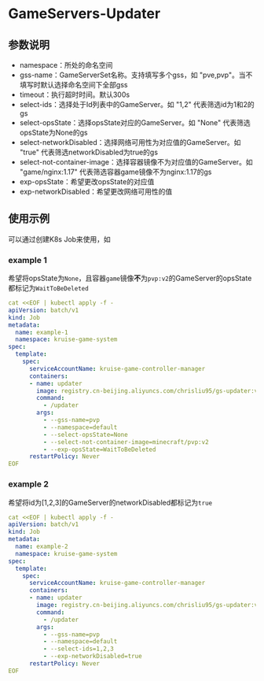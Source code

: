# GameServers-Updater

## 参数说明

- namespace：所处的命名空间
- gss-name：GameServerSet名称。支持填写多个gss，如 "pve,pvp"。当不填写时默认选择命名空间下全部gss
- timeout：执行超时时间。默认300s
- select-ids：选择处于Id列表中的GameServer。如 "1,2" 代表筛选id为1和2的gs
- select-opsState：选择opsState对应的GameServer。如 "None" 代表筛选opsState为None的gs
- select-networkDisabled：选择网络可用性为对应值的GameServer。如 "true" 代表筛选networkDisabled为true的gs
- select-not-container-image：选择容器镜像不为对应值的GameServer。如 "game/nginx:1.17" 代表筛选容器game镜像不为nginx:1.17的gs
- exp-opsState：希望更改opsState的对应值
- exp-networkDisabled：希望更改网络可用性的值

## 使用示例

可以通过创建K8s Job来使用，如

### example 1
希望将opsState为`None`，且容器`game`镜像**不**为`pvp:v2`的GameServer的opsState都标记为`WaitToBeDeleted`

```yaml
cat <<EOF | kubectl apply -f -
apiVersion: batch/v1
kind: Job
metadata:
  name: example-1
  namespace: kruise-game-system
spec:
  template:
    spec:
      serviceAccountName: kruise-game-controller-manager
      containers:
      - name: updater
        image: registry.cn-beijing.aliyuncs.com/chrisliu95/gs-updater:v1.2
        command:
          - /updater
        args:
          - --gss-name=pvp
          - --namespace=default
          - --select-opsState=None
          - --select-not-container-image=minecraft/pvp:v2
          - --exp-opsState=WaitToBeDeleted
      restartPolicy: Never
EOF
```

### example 2
希望将id为[1,2,3]的GameServer的networkDisabled都标记为`true`

```yaml
cat <<EOF | kubectl apply -f -
apiVersion: batch/v1
kind: Job
metadata:
  name: example-2
  namespace: kruise-game-system
spec:
  template:
    spec:
      serviceAccountName: kruise-game-controller-manager
      containers:
      - name: updater
        image: registry.cn-beijing.aliyuncs.com/chrisliu95/gs-updater:v1.2
        command:
          - /updater
        args:
          - --gss-name=pvp
          - --namespace=default
          - --select-ids=1,2,3
          - --exp-networkDisabled=true
      restartPolicy: Never
EOF
```
